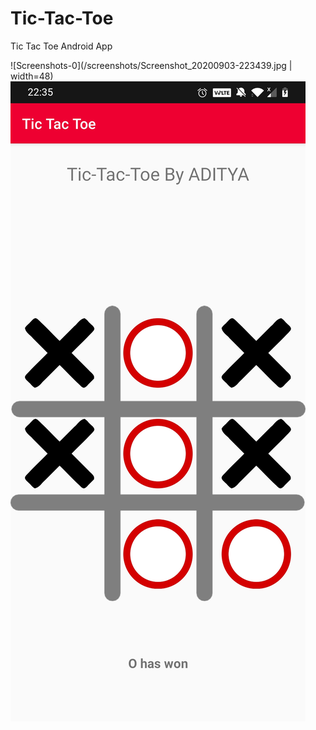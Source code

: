# Tic-Tac-Toe
Tic Tac Toe Android App

![Screenshots-0](/screenshots/Screenshot_20200903-223439.jpg | width=48)
![Screenshots-1](/screenshots/Screenshot_20200903-223510.jpg)
